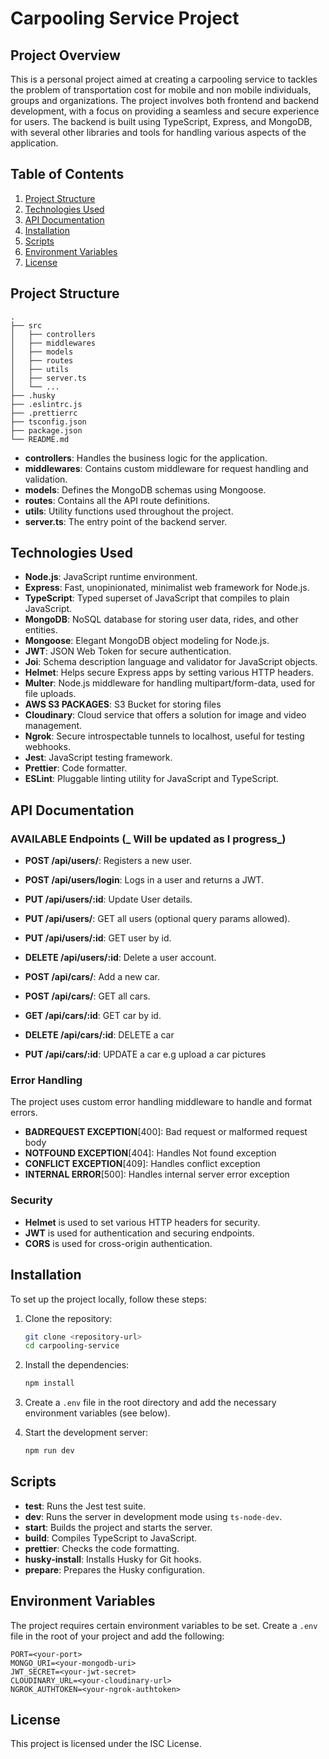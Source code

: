 # Carpooling Service Project

## Project Overview

This is a personal project aimed at creating a carpooling service to tackles the problem of transportation cost for mobile and non mobile individuals, groups and organizations. The project involves both frontend and backend development, with a focus on providing a seamless and secure experience for users. The backend is built using TypeScript, Express, and MongoDB, with several other libraries and tools for handling various aspects of the application.

## Table of Contents

1. [Project Structure](#project-structure)
2. [Technologies Used](#technologies-used)
3. [API Documentation](#api-documentation)
4. [Installation](#installation)
5. [Scripts](#scripts)
6. [Environment Variables](#environment-variables)
7. [License](#license)

## Project Structure

```plaintext
.
├── src
│   ├── controllers
│   ├── middlewares
│   ├── models
│   ├── routes
│   ├── utils
│   ├── server.ts
│   └── ...
├── .husky
├── .eslintrc.js
├── .prettierrc
├── tsconfig.json
├── package.json
└── README.md
```

- **controllers**: Handles the business logic for the application.
- **middlewares**: Contains custom middleware for request handling and validation.
- **models**: Defines the MongoDB schemas using Mongoose.
- **routes**: Contains all the API route definitions.
- **utils**: Utility functions used throughout the project.
- **server.ts**: The entry point of the backend server.

## Technologies Used

- **Node.js**: JavaScript runtime environment.
- **Express**: Fast, unopinionated, minimalist web framework for Node.js.
- **TypeScript**: Typed superset of JavaScript that compiles to plain JavaScript.
- **MongoDB**: NoSQL database for storing user data, rides, and other entities.
- **Mongoose**: Elegant MongoDB object modeling for Node.js.
- **JWT**: JSON Web Token for secure authentication.
- **Joi**: Schema description language and validator for JavaScript objects.
- **Helmet**: Helps secure Express apps by setting various HTTP headers.
- **Multer**: Node.js middleware for handling multipart/form-data, used for file uploads.
- **AWS S3 PACKAGES**: S3 Bucket for storing files
- **Cloudinary**: Cloud service that offers a solution for image and video management.
- **Ngrok**: Secure introspectable tunnels to localhost, useful for testing webhooks.
- **Jest**: JavaScript testing framework.
- **Prettier**: Code formatter.
- **ESLint**: Pluggable linting utility for JavaScript and TypeScript.

## API Documentation

### AVAILABLE Endpoints (_ Will be updated as I progress_)

- **POST /api/users/**: Registers a new user.
- **POST /api/users/login**: Logs in a user and returns a JWT.
- **PUT /api/users/:id**: Update User details.
- **PUT /api/users/**: GET all users (optional query params allowed).
- **PUT /api/users/:id**: GET user by id.
- **DELETE /api/users/:id**: Delete a user account.

- **POST /api/cars/**: Add a new car.
- **POST /api/cars/**: GET all cars.
- **GET /api/cars/:id**: GET car by id.
- **DELETE /api/cars/:id**: DELETE a car
- **PUT /api/cars/:id**: UPDATE a car e.g upload a car pictures

### Error Handling

The project uses custom error handling middleware to handle and format errors.

- **BADREQUEST EXCEPTION**[400]: Bad request or malformed request body
- **NOTFOUND EXCEPTION**[404]: Handles Not found exception
- **CONFLICT EXCEPTION**[409]: Handles conflict exception
- **INTERNAL ERROR**[500]: Handles internal server error exception

### Security

- **Helmet** is used to set various HTTP headers for security.
- **JWT** is used for authentication and securing endpoints.
- **CORS** is used for cross-origin authentication.

## Installation

To set up the project locally, follow these steps:

1. Clone the repository:

   ```sh
   git clone <repository-url>
   cd carpooling-service
   ```

2. Install the dependencies:

   ```sh
   npm install
   ```

3. Create a `.env` file in the root directory and add the necessary environment variables (see below).

4. Start the development server:
   ```sh
   npm run dev
   ```

## Scripts

- **test**: Runs the Jest test suite.
- **dev**: Runs the server in development mode using `ts-node-dev`.
- **start**: Builds the project and starts the server.
- **build**: Compiles TypeScript to JavaScript.
- **prettier**: Checks the code formatting.
- **husky-install**: Installs Husky for Git hooks.
- **prepare**: Prepares the Husky configuration.

## Environment Variables

The project requires certain environment variables to be set. Create a `.env` file in the root of your project and add the following:

```plaintext
PORT=<your-port>
MONGO_URI=<your-mongodb-uri>
JWT_SECRET=<your-jwt-secret>
CLOUDINARY_URL=<your-cloudinary-url>
NGROK_AUTHTOKEN=<your-ngrok-authtoken>
```

## License

This project is licensed under the ISC License.
